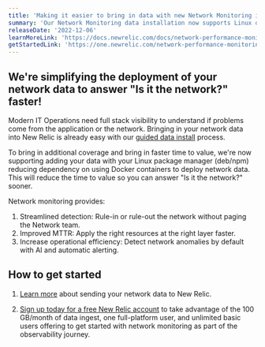 ```yaml
---
title: 'Making it easier to bring in data with new Network Monitoring install methods'
summary: 'Our Network Monitoring data installation now supports Linux deb/npm so you can begin detection of network issues faster'
releaseDate: '2022-12-06'
learnMoreLink: 'https://docs.newrelic.com/docs/network-performance-monitoring/setup-performance-monitoring/snmp-performance-monitoring/'
getStartedLink: 'https://one.newrelic.com/network-performance-monitoring'
---
```


## We're simplifying the deployment of your network data to answer "Is it the network?" faster!

Modern IT Operations need full stack visibility to understand if problems come from the application or the network. Bringing in your network data into New Relic is already easy with our [guided data install](https://docs.newrelic.com/docs/network-performance-monitoring/setup-performance-monitoring/snmp-performance-monitoring/) process.

To bring in additional coverage and bring in faster time to value, we're now supporting adding your data with your Linux package manager (deb/npm) reducing dependency on using Docker containers to deploy network data. This will reduce the time to value so you can answer "Is it the network?" sooner.

Network monitoring provides:

1. Streamlined detection: Rule-in or rule-out the network without paging the Network team.
2. Improved MTTR: Apply the right resources at the right layer faster.
3. Increase operational efficiency: Detect network anomalies by default with AI and automatic alerting.

## How to get started

1. [Learn more](https://docs.newrelic.com/docs/network-performance-monitoring/setup-performance-monitoring/snmp-performance-monitoring) about sending your network data to New Relic.

2. [Sign up today for a free New Relic account](https://newrelic.com/signup) to take advantage of the 100 GB/month of data ingest, one full-platform user, and unlimited basic users offering to get started with network monitoring as part of the observability journey.






